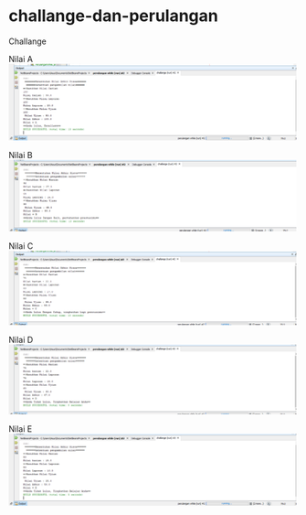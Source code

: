 # challange-dan-perulangan

Challange

Nilai A
![Alt Text](https://github.com/rensimeila04/challange-dan-perulangan/blob/master/Screenshot%20(121).png)

Nilai B
![Alt Text](https://github.com/rensimeila04/challange-dan-perulangan/blob/master/Screenshot%20(122).png)

Nilai C
![Alt Text](https://github.com/rensimeila04/challange-dan-perulangan/blob/master/Screenshot%20(123).png)

Nilai D
![Alt Text](https://github.com/rensimeila04/challange-dan-perulangan/blob/master/Screenshot%20(124).png)

Nilai E
![Alt Text](https://github.com/rensimeila04/challange-dan-perulangan/blob/master/Screenshot%20(125).png)

